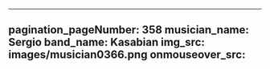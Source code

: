 ------
pagination_pageNumber: 358
musician_name: Sergio
band_name: Kasabian
img_src: images/musician0366.png
onmouseover_src: 
------